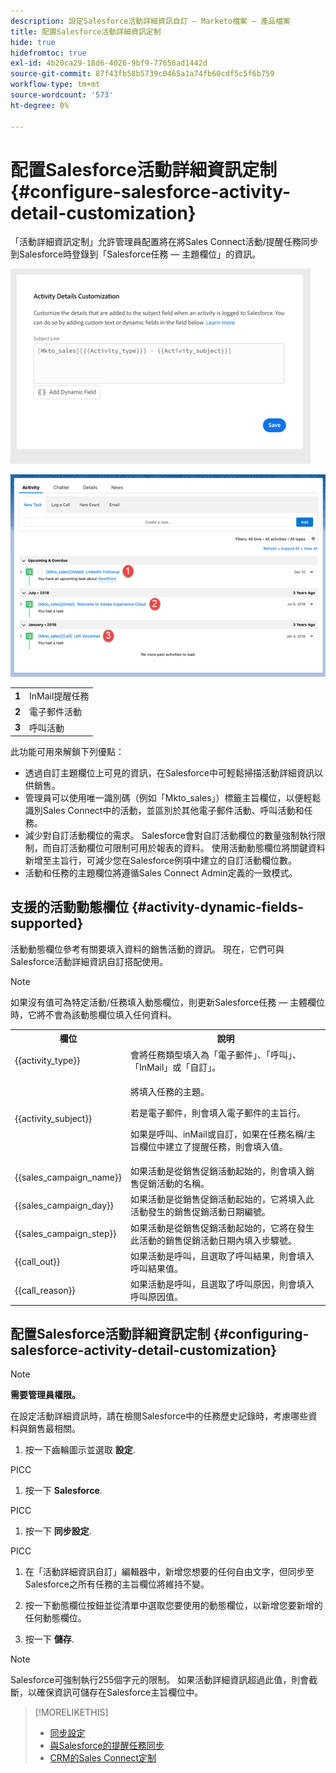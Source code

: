 ```yaml
---
description: 設定Salesforce活動詳細資訊自訂 — Marketo檔案 — 產品檔案
title: 配置Salesforce活動詳細資訊定制
hide: true
hidefromtoc: true
exl-id: 4b20ca29-18d6-4026-9bf9-77656ad1442d
source-git-commit: 87f43fb58b5739c0465a1a74fb60cdf5c5f6b759
workflow-type: tm+mt
source-wordcount: '573'
ht-degree: 0%

---
```


# 配置Salesforce活動詳細資訊定制 {#configure-salesforce-activity-detail-customization}

「活動詳細資訊定制」允許管理員配置將在將Sales Connect活動/提醒任務同步到Salesforce時登錄到「Salesforce任務 — 主題欄位」的資訊。

![](assets/configure-salesforce-activity-detail-customization-1.png)

![](assets/configure-salesforce-activity-detail-customization-2.png)

<table>
 <tr>
  <td><strong>1</td>
  <td>InMail提醒任務</td>
 </tr>
 <tr>
  <td><strong>2</td>
  <td>電子郵件活動</td>
 </tr>
 <tr>
  <td><strong>3</td>
  <td>呼叫活動</td>
 </tr>
</table>

此功能可用來解鎖下列優點：

* 透過自訂主題欄位上可見的資訊，在Salesforce中可輕鬆掃描活動詳細資訊以供銷售。
* 管理員可以使用唯一識別碼（例如「Mkto_sales」）標籤主旨欄位，以便輕鬆識別Sales Connect中的活動，並區別於其他電子郵件活動、呼叫活動和任務。
* 減少對自訂活動欄位的需求。 Salesforce會對自訂活動欄位的數量強制執行限制，而自訂活動欄位可限制可用於報表的資料。 使用活動動態欄位將關鍵資料新增至主旨行，可減少您在Salesforce例項中建立的自訂活動欄位數。
* 活動和任務的主題欄位將遵循Sales Connect Admin定義的一致模式。

## 支援的活動動態欄位 {#activity-dynamic-fields-supported}

活動動態欄位參考有關要填入資料的銷售活動的資訊。 現在，它們可與Salesforce活動詳細資訊自訂搭配使用。

>[!NOTE]
>
>如果沒有值可為特定活動/任務填入動態欄位，則更新Salesforce任務 — 主體欄位時，它將不會為該動態欄位填入任何資料。

<table>
 <tr>
  <th>欄位</th>
  <th>說明</th>
 </tr>
 <tr>
  <td>{{activity_type}}</td>
  <td>會將任務類型填入為「電子郵件」、「呼叫」、「InMail」或「自訂」。</td>
 </tr>
 <tr>
  <td>{{activity_subject}}</td>
  <td><p>將填入任務的主題。</p>
      <p>若是電子郵件，則會填入電子郵件的主旨行。</p>
      <p>如果是呼叫、inMail或自訂，如果在任務名稱/主旨欄位中建立了提醒任務，則會填入值。</p></td>
 </tr>
 <tr>
  <td>{{sales_campaign_name}}</td>
  <td>如果活動是從銷售促銷活動起始的，則會填入銷售促銷活動的名稱。</td>
 </tr>
 <tr>
  <td>{{sales_campaign_day}}</td>
  <td>如果活動是從銷售促銷活動起始的，它將填入此活動發生的銷售促銷活動日期編號。</td>
 </tr>
 <tr>
  <td>{{sales_campaign_step}}</td>
  <td>如果活動是從銷售促銷活動起始的，它將在發生此活動的銷售促銷活動日期內填入步驟號。</td>
 </tr>
 <tr>
  <td>{{call_out}}</td>
  <td>如果活動是呼叫，且選取了呼叫結果，則會填入呼叫結果值。</td>
 </tr>
 <tr>
  <td>{{call_reason}}</td>
  <td>如果活動是呼叫，且選取了呼叫原因，則會填入呼叫原因值。</td>
 </tr>
</table>

## 配置Salesforce活動詳細資訊定制 {#configuring-salesforce-activity-detail-customization}

>[!NOTE]
>
>**需要管理員權限。**

在設定活動詳細資訊時，請在檢閱Salesforce中的任務歷史記錄時，考慮哪些資料與銷售最相關。

1. 按一下齒輪圖示並選取 **設定**.

PICC

1. 按一下 **Salesforce**.

PICC

1. 按一下 **同步設定**.

PICC

1. 在「活動詳細資訊自訂」編輯器中，新增您想要的任何自由文字，但同步至Salesforce之所有任務的主旨欄位將維持不變。

1. 按一下動態欄位按鈕並從清單中選取您要使用的動態欄位，以新增您要新增的任何動態欄位。

1. 按一下 **儲存**.

>[!NOTE]
>
>Salesforce可強制執行255個字元的限制。 如果活動詳細資訊超過此值，則會截斷，以確保資訊可儲存在Salesforce主旨欄位中。

>[!MORELIKETHIS]
>
>* [同步設定](/help/marketo/product-docs/marketo-sales-connect/crm/salesforce-integration/salesforce-sync-settings.md)
>* [與Salesforce的提醒任務同步](/help/marketo/product-docs/marketo-sales-connect/tasks/reminder-task-sync-with-salesforce.md)
>* [CRM的Sales Connect定制](/help/marketo/product-docs/marketo-sales-connect/crm/salesforce-customization/sales-connect-customizations-for-crm.md)

